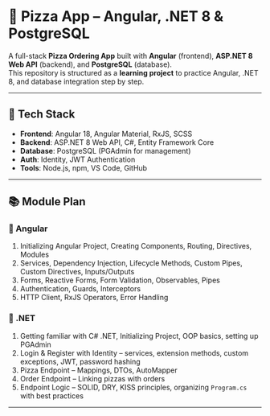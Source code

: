 # 🍕 Pizza App – Angular, .NET 8 & PostgreSQL

A full-stack **Pizza Ordering App** built with **Angular** (frontend), **ASP.NET 8 Web API** (backend), and **PostgreSQL** (database).  
This repository is structured as a **learning project** to practice Angular, .NET 8, and database integration step by step.  

---

## 📌 Tech Stack
- **Frontend**: Angular 18, Angular Material, RxJS, SCSS  
- **Backend**: ASP.NET 8 Web API, C#, Entity Framework Core  
- **Database**: PostgreSQL (PGAdmin for management)  
- **Auth**: Identity, JWT Authentication  
- **Tools**: Node.js, npm, VS Code, GitHub  

---

## 📚 Module Plan

### 🔹 Angular
1. Initializing Angular Project, Creating Components, Routing, Directives, Modules  
2. Services, Dependency Injection, Lifecycle Methods, Custom Pipes, Custom Directives, Inputs/Outputs  
3. Forms, Reactive Forms, Form Validation, Observables, Pipes  
4. Authentication, Guards, Interceptors  
5. HTTP Client, RxJS Operators, Error Handling  

### 🔹 .NET
1. Getting familiar with C# .NET, Initializing Project, OOP basics, setting up PGAdmin  
2. Login & Register with Identity – services, extension methods, custom exceptions, JWT, password hashing  
3. Pizza Endpoint – Mappings, DTOs, AutoMapper  
4. Order Endpoint – Linking pizzas with orders  
5. Endpoint Logic – SOLID, DRY, KISS principles, organizing `Program.cs` with best practices  

---
